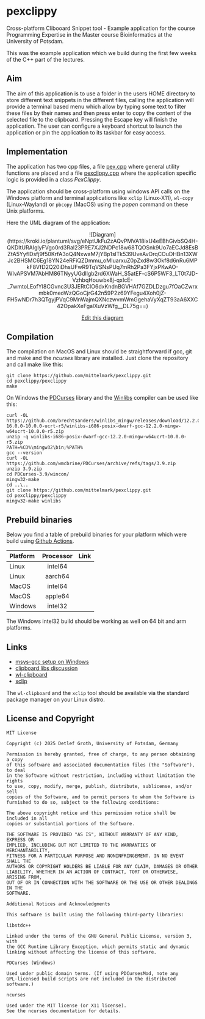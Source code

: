 # pexclippy

Cross-platform  Clibooard  Snippet  tool - Example  application  for the course
Programming Expertise in the Master course Bioinformatics at the University of
Potsdam.

This was the example  application which we build during the first few weeks of
the   C++   part   of   the    lectures.   

## Aim 

The aim of this  application is to use a folder in the users HOME directory to
store different text snippets in the different  files, calling the application
will  provide a terminal  based menu which allow by typing some text to filter
these  files by their  names and then press  enter to copy the  content of the
selected  file to the  clipboard.  Pressing  the  Escape  key will  finish the
application.  The  user can  configure  a  keyboard  shortcut  to  launch  the
application or pin the application to its taskbar for easy access.

## Implementation

The application   has   two   cpp files,   a   file
[pex.cpp](pexclippy/pex.cpp)  where general utility functions are placed and a
file  [pexclippy.cpp](pexclippy/pexclippy.cpp)  where the application specific
logic is provided in a class _PexClippy_.

The  application  should  be  cross-platform  using  windows  API calls on the
Windows  platform  and  terminal  applications  like  `xclip`  (Linux-X11),
`wl-copy`  (Linux-Wayland)  or `pbcopy`  (MacOS) using the _popen_  command on
these Unix platforms.

Here the UML diagram of the application:

<center>
![Diagram](https://kroki.io/plantuml/svg/eNptUkFu2zAQvPMVA18ixU4eEBhGivbSQ4H-QKDItURAIglyFVgo0rd3Ral23PRE7XJ2NDPc18w68TQOSnk9Uo7aECJd8EsBZtA5YyflDsfj9f50KrfA3oQ4NxwaM7jYBp1slTk539UveAvOrqCOuDHBn13XWJc2BHSMC6Eg18YN24eRFiQZDmmu_oMIuarxuZ0pZxd8w3Okf8d6nRu6MPkF8VfD2Q20iDhsUFwR9TqVSNsPUq7mRh2Pa3FYjxPKwAO-WIvAPSVM7AbHM86TNyyUGdIlgb2rd6XWaH_S5atEF-cS6P5WF3_LT0t7JD-VzhbqHouwbx8j-qxIcE-_7wmtoLEofYI8CGvnc3U3JERtCIO6dxKndnBGVHAf7GZDLDzgu7fOaCZwrxmbk0meoWzQGoCjrG42n59P2z69YFegu4Xoh0jZ-FH5wNDr7h3QTgyjPVqC9MnWajmQXNczwvmWmGgehaVyXqZT93aA6XXC42OpakXeFgalXuVzWfg__DL75g==)

[Edit this diagram](https://niolesk.top/#https://kroki.io/plantuml/svg/eNptUkFu2zAQvPMVA18ixU4eEBhGivbSQ4H-QKDItURAIglyFVgo0rd3Ral23PRE7XJ2NDPc18w68TQOSnk9Uo7aECJd8EsBZtA5YyflDsfj9f50KrfA3oQ4NxwaM7jYBp1slTk539UveAvOrqCOuDHBn13XWJc2BHSMC6Eg18YN24eRFiQZDmmu_oMIuarxuZ0pZxd8w3Okf8d6nRu6MPkF8VfD2Q20iDhsUFwR9TqVSNsPUq7mRh2Pa3FYjxPKwAO-WIvAPSVM7AbHM86TNyyUGdIlgb2rd6XWaH_S5atEF-cS6P5WF3_LT0t7JD-VzhbqHouwbx8j-qxIcE-_7wmtoLEofYI8CGvnc3U3JERtCIO6dxKndnBGVHAf7GZDLDzgu7fOaCZwrxmbk0meoWzQGoCjrG42n59P2z69YFegu4Xoh0jZ-FH5wNDr7h3QTgyjPVqC9MnWajmQXNczwvmWmGgehaVyXqZT93aA6XXC42OpakXeFgalXuVzWfg__DL75g==)
</center>

## Compilation

The  compilation on MacOS and Linux should be  straightforward  if gcc, git and
make and the _ncurses_  library are installed.  Just clone the  repository  and call make
like this:

```
git clone https://github.com/mittelmark/pexclippy.git
cd pexclippy/pexclippy
make
```

On  Windows  the  [PDCurses](https://pdcurses.org/)  library  and  the  [Winlibs](https://winlibs.com/)
compiler can be used like this:

```
curl -OL https://github.com/brechtsanders/winlibs_mingw/releases/download/12.2.0-16.0.0-10.0.0-ucrt-r5/winlibs-i686-posix-dwarf-gcc-12.2.0-mingw-w64ucrt-10.0.0-r5.zip
unzip -q winlibs-i686-posix-dwarf-gcc-12.2.0-mingw-w64ucrt-10.0.0-r5.zip
PATH=%CD%\mingw32\bin;%PATH%
gcc --version
curl -OL https://github.com/wmcbrine/PDCurses/archive/refs/tags/3.9.zip
unzip 3.9.zip
cd PDCurses-3.9/wincon/
mingw32-make 
cd ..\..
git clone https://github.com/mittelmark/pexclippy.git
cd pexclippy/pexclippy
mingw32-make winlibs
```

## Prebuild binaries

Below you find a table of prebuild binaries for your platform which were build
using [Github Actions](https://github.com/mittelmark/pexclippy/actions).


| Platform    | Processor | Link |
|:------------|:---------:|------|
| Linux       | intel64   |      |
| Linux       | aarch64   |      |
| MacOS       | intel64   |      |
| MacOS       | apple64   |      |
| Windows     | intel32   |      |

The  Windows  intel32  build  should  be  working  as  well  on 64 bit and arm
platforms.



## Links

- [msys-gcc setup on Windows](https://github.com/HO-COOH/CPPDevOnWindows)
- [clipboard libs discussion](https://stackoverflow.com/questions/45654783/how-to-copy-text-to-the-clipborad-in-c)
- [wl-clipboard](https://github.com/bugaevc/wl-clipboard)
- [xclip](https://github.com/astrand/xclip)

The `wl-clipboard` and the `xclip` tool should be available via the standard
package manager on your Linux distro.

## License and Copyright

```
MIT License

Copyright (c) 2025 Detlef Groth, University of Potsdam, Germany

Permission is hereby granted, free of charge, to any person obtaining a copy
of this software and associated documentation files (the "Software"), to deal
in the Software without restriction, including without limitation the rights
to use, copy, modify, merge, publish, distribute, sublicense, and/or sell
copies of the Software, and to permit persons to whom the Software is
furnished to do so, subject to the following conditions:

The above copyright notice and this permission notice shall be included in all
copies or substantial portions of the Software.

THE SOFTWARE IS PROVIDED "AS IS", WITHOUT WARRANTY OF ANY KIND, EXPRESS OR
IMPLIED, INCLUDING BUT NOT LIMITED TO THE WARRANTIES OF MERCHANTABILITY,
FITNESS FOR A PARTICULAR PURPOSE AND NONINFRINGEMENT. IN NO EVENT SHALL THE
AUTHORS OR COPYRIGHT HOLDERS BE LIABLE FOR ANY CLAIM, DAMAGES OR OTHER
LIABILITY, WHETHER IN AN ACTION OF CONTRACT, TORT OR OTHERWISE, ARISING FROM,
OUT OF OR IN CONNECTION WITH THE SOFTWARE OR THE USE OR OTHER DEALINGS IN THE
SOFTWARE.

Additional Notices and Acknowledgments

This software is built using the following third-party libraries:

libstdc++

Linked under the terms of the GNU General Public License, version 3, with
the GCC Runtime Library Exception, which permits static and dynamic
linking without affecting the license of this software.

PDCurses (Windows)

Used under public domain terms. (If using PDCursesMod, note any
GPL-licensed build scripts are not included in the distributed software.)

ncurses

Used under the MIT license (or X11 license).
See the ncurses documentation for details.

```
